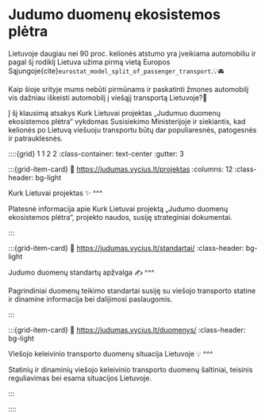 # Judumo duomenų ekosistemos plėtra

Lietuvoje daugiau nei 90 proc. kelionės atstumo yra įveikiama automobiliu ir pagal šį rodiklį Lietuva užima pirmą
vietą Europos Sąjungoje{cite}`eurostat_model_split_of_passenger_transport`.💡🚘

Kaip šioje srityje mums nebūti pirmūnams ir paskatinti žmones automobilį vis dažniau iškeisti automobilį į viešąjį
transportą Lietuvoje?🧐

Į šį klausimą atsakys Kurk Lietuvai projektas „Judumuo duomenų ekosistemos plėtra“ vykdomas Susisiekimo
Ministerijoje ir siekiantis, kad kelionės po Lietuvą viešuoju transportu būtų dar populiaresnės, patogesnės ir
patrauklesnės.

::::{grid} 1 1 2 2
:class-container: text-center
:gutter: 3

:::{grid-item-card}
:link: https://judumas.vycius.lt/projektas
:columns: 12
:class-header: bg-light

Kurk Lietuvai projektas ✨
^^^

Platesnė informacija apie Kurk Lietuvai projektą „Judumo duomenų ekosistemos plėtra“, projekto naudos, susiję
strateginiai dokumentai.

:::

:::{grid-item-card}
:link: https://judumas.vycius.lt/standartai/
:class-header: bg-light

Judumo duomenų standartų apžvalga ✍
^^^

Pagrindiniai duomenų teikimo standartai susiję su viešojo transporto statine ir dinamine informacija bei dalijimosi
paslaugomis.

:::


:::{grid-item-card}
:link: https://judumas.vycius.lt/duomenys/
:class-header: bg-light

Viešojo keleivinio transporto duomenų situacija Lietuvoje 💡
^^^

Statinių ir dinaminių viešojo keleivinio transporto duomenų šaltiniai, teisinis reguliavimas bei esama situacijos
Lietuvoje.

:::

::::